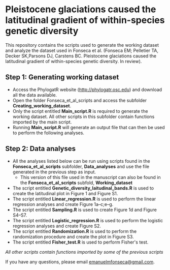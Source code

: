 # Pleistocene glaciations caused the latitudinal gradient of within-species genetic diversity

This repository contains the scripts used to generate the working dataset and analyze the dataset used in Fonseca et al. (Fonseca EM; Pelletier TA, Decker SK,Parsons DJ, Carstens BC. Pleistocene glaciations caused the latitudinal gradient of within-species genetic diversity. In review).

## Step 1: Generating working dataset

 - Access the PhylogatR website (http://phylogatr.osc.edu) and download all the data available.
 - Open the folder Fonseca_et_al_scripts and access the subfolder **Creating_working_dataset**.
 - Only the script entitled **Main_script.R** is required to generate the working dataset. All other scripts in this subfolder contain functions imported by the main script.
 - Running **Main_script.R** will generate an output file that can then be used to perform the following analyses. 

## Step 2: Data analyses

 - All the analyses listed below can be run using scripts found in the **Fonseca_et_al_scripts** subfolder, **Data_analyses** and use the file generated in the previous step as input.
   - This version of this file used in the manuscript can also be found in the **Fonseca_et_al_scripts** subfold, **Working_dataset**  
 - The script entitled **Genetic_diversity_laitudinal_bands.R** is used to create the latitudinal plot in Figure 1 and Figure S1.
 - The script entitled **Linear_regression.R** is used to perform the linear regression analyses and create Figure 1a–c;e–g.
 - The script entitled **Sampling.R** is used to create Figure 1d and Figure S4–S7.
 - The script entitled **Logistic_regression.R** is used to perform the logistic regression analyses and create Figure S2.
 - The script entitled **Randomization.R** is used to perform the randomization procedure and create the plot in Figure S3.
 - The script entitled **Fisher_test.R** is used to perform Fisher's test.
 
 *All other scripts contain functions imported by some of the previous scripts*

If you have any questions, please email emanuelmfonseca@gmail.com.
